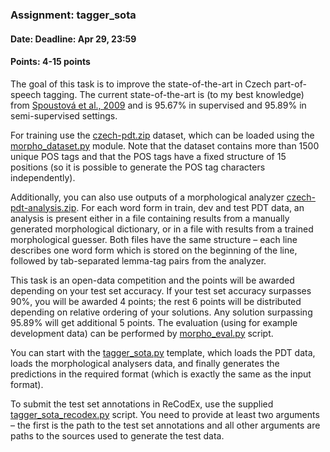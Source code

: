 ### Assignment: tagger_sota
#### Date: Deadline: Apr 29, 23:59
#### Points: 4-15 points

The goal of this task is to improve the state-of-the-art in Czech
part-of-speech tagging. The current state-of-the-art is (to my best knowledge)
from [Spoustová et al., 2009](http://www.aclweb.org/anthology/E09-1087)
and is 95.67% in supervised and 95.89% in semi-supervised settings.

For training use the
[czech-pdt.zip](https://ufal.mff.cuni.cz/~straka/courses/npfl114/1718/czech-pdt.zip)
dataset, which can be loaded using the
[morpho_dataset.py](https://github.com/ufal/npfl114/tree/past-1718/labs/08/morpho_dataset.py)
module. Note that the dataset contains more than 1500 unique POS tags and that
the POS tags have a fixed structure of 15 positions (so it is possible to
generate the POS tag characters independently).

Additionally, you can also use outputs of a morphological analyzer
[czech-pdt-analysis.zip](https://ufal.mff.cuni.cz/~straka/courses/npfl114/1718/czech-pdt-analysis.zip).
For each word form in train, dev and test PDT data, an analysis is present
either in a file containing results from a manually generated morphological
dictionary, or in a file with results from a trained morphological guesser.
Both files have the same structure – each line describes one word form which is
stored on the beginning of the line, followed by tab-separated lemma-tag pairs
from the analyzer.

This task is an open-data competition and the points will be awarded depending on your
test set accuracy. If your test set accuracy surpasses 90%, you will be
awarded 4 points; the rest 6 points will be distributed depending on relative
ordering of your solutions. Any solution surpassing 95.89% will get additional 5 points.
The evaluation (using for example development data) can be performed by
[morpho_eval.py](https://github.com/ufal/npfl114/tree/past-1718/labs/09/morpho_eval.py)
script.

You can start with the
[tagger_sota.py](https://github.com/ufal/npfl114/tree/past-1718/labs/08/tagger_sota.py)
template, which loads the PDT data, loads the morphological analysers data, and
finally generates the predictions in the required format (which is exactly the
same as the input format).

To submit the test set annotations in ReCodEx, use the supplied
[tagger_sota_recodex.py](https://github.com/ufal/npfl114/tree/past-1718/labs/08/tagger_sota_recodex.py)
script. You need to provide at least two arguments – the first is the path to
the test set annotations and all other arguments are paths to the sources used
to generate the test data.
